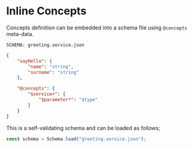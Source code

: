 # Inline Concepts

Concepts definition can be embedded into a schema file using `@concepts`
meta-data.

`SCHEMA: greeting.service.json`

```json
{
    "sayHello": {
        "name": "string",
        "surname": "string"
    },

    "@concepts": {
        "$service+": {
            "$parameter*": "$type"
        }
    }
}
```

This is a self-validating schema and can be loaded as follows;

```javascript
const schema = Schema.load("greeting.service.json");
```
